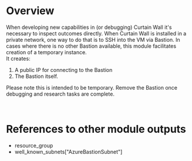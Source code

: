   # Overview

When developing new capabilities in (or debugging) Curtain Wall it's necessary to inspect outcomes directly. When Curtain Wall is installed in a private network, one way to do that is to SSH into the VM via Bastion. In cases where there is no other Bastion available, this module facilitates creation of a temporary instance.  
It creates:  
1. A public IP for connecting to the Bastion  
2. The Bastion itself.  

Please note this is intended to be temporary. Remove the Bastion once debugging and research tasks are complete.  

&nbsp;
# References to other module outputs

- resource_group
- well_known_subnets["AzureBastionSubnet"]